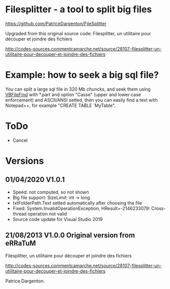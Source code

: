 # Filesplitter - a tool to split big files

https://github.com/PatriceDargenton/FileSplitter

Upgraded from this original source code:
Filesplitter, un utilitaire pour découper et joindre des fichiers

http://codes-sources.commentcamarche.net/source/28107-filesplitter-un-utilitaire-pour-decouper-et-joindre-des-fichiers


# Example: how to seek a big sql file?
You can split a large sql file in 320 Mb chuncks, and seek them using [VBFileFind](http://patrice.dargenton.free.fr/CodesSources/VBFileFind.html) with *.part and option "Casse" (upper and lower case enforcement) and ASCII/ANSI setted, then you can easily find a text with Notepad++, for example "CREATE TABLE `MyTable".

# ToDo
- Cancel

# Versions

## 01/04/2020 V1.0.1
- Speed: not computed, so not shown
- Big file support: SizeLimit: int -> long
- txtFolderPath.Text setted automatically after choosing the file
- Fixed: System.InvalidOperationException, HResult=-2146233079: Cross-thread operation not valid
- Source code update for Visual Studio 2019

## 21/08/2013 V1.0.0 Original version from eRRaTuM
Filesplitter, un utilitaire pour découper et joindre des fichiers

http://codes-sources.commentcamarche.net/source/28107-filesplitter-un-utilitaire-pour-decouper-et-joindre-des-fichiers

Patrice Dargenton.